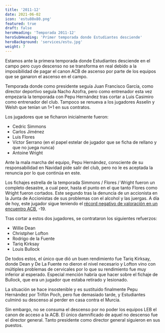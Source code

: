 ```yaml
---
title: '2011-12'
date: 2021-06-02
icon: 'estu80x80.png'
featured: true
draft: false
heroHeading: 'Temporada 2011-12'
heroSubHeading: 'Primer temporada donde Estudiantes desciende'
heroBackground: 'services/estu.jpg'
weight: 7
---
```


Estamos ante la primera temporada donde Estudiantes desciende en el campo pero cuyo descenso no se transforma en real debido a la imposibilidad de pagar el canon ACB de ascenso por parte de los equipos que se ganaron el ascenso en el campo.

Temporada donde como presidente seguía Juan Francisco García, como director deportivo seguía Nacho Azofra, pero como entrenador esta vez empezaría la temporada con Pepu Hernández tras cortar a Luis Casimiro como entrenador del club. Tampoco se renueva a los jugadores Asselin y Welsh que tenían un 1+1 en sus contratos.

Los jugadores que se ficharon inicialmente fueron:
* Cedric Simmons
* Carlos Jiménez
* Luis Flores
* Víctor Serrano (en el papel estelar de jugador que se ficha de rellano y que no juega nunca)
* Antoine Wright

Ante la mala marcha del equipo, Pepu Hernández, consciente de su responsabilidad en Navidad pide salir del club, pero no le es aceptada la renuncia por lo que continúa en este. 

Los fichajes estrella de la temporada Simmons / Flores / Wright fueron un completo desastre, a cual peor, hasta el punto en el que tanto Flores como Wright fueron cortados. Este segundo tras la denuncia de un accionista en la Junta de Accionistas de sus problemas con el alcohol y las juergas. A día de hoy, este jugador sigue teniendo el [récord negativo de valoración en un encuentro ACB](https://www.mundodeportivo.com/20111013/baloncesto/acb/antoine-wright-de-estudiantes-record-negativo-de-valoracion-en-la-acb_54230218027.html), -19.

Tras cortar a estos dos jugadores, se contrataron los siguientes refuerzos:
* Willie Dean
* Christpher Lofton
* Rodrigo de la Fuente
* Tariq Kirksay
* Louis Bullock

De todos estos, el único que dió un buen rendimiento fue Tariq Kirksay, donde Dean y De La Fuente no dieron el nivel necesario y Lofton vino con múltiples problemas de cervicales por lo que su rendimiento fue muy inferior al esperado. Especial mención habría que hacer sobre el fichaje de Bullock, que era un jugador que estaba retirado y lesionado.

La situación se hace insostenible y es sustituido finalmente Pepu Hernández por Trifón Poch, pero fue demasiado tarde, y Estudiantes culminó su descenso al perder en casa contra el Murcia. 

Sin embargo, no se consuma el descenso por no poder los equipos LEB el canon de acceso a la ACB. El único damnificado de aquel no descenso fue el director general. Tanto presidente como director general siguieron en sus puestos.
